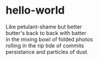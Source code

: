 # hello-world
Like petulant-shame but better  <br/>
butter's back to back with batter <br/>
in the mixing bowl of folded photos <br/>
rolling in the rip tide of commits <br/>
persistance and particles of dust.
